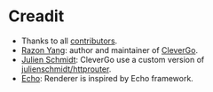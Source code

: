 Creadit
=======

- Thanks to all [contributors](https://github.com/clevergo/clevergo/graphs/contributors).
- [Razon Yang](https://github.com/razonyang): author and maintainer of [CleverGo](https://github.com/clevergo).
- [Julien Schmidt](https://github.com/julienschmidt): CleverGo use a custom version of [julienschmidt/httprouter](https://github.com/julienschmidt/httprouter).
- [Echo](https://github.com/labstack/echo): Renderer is inspired by Echo framework.
